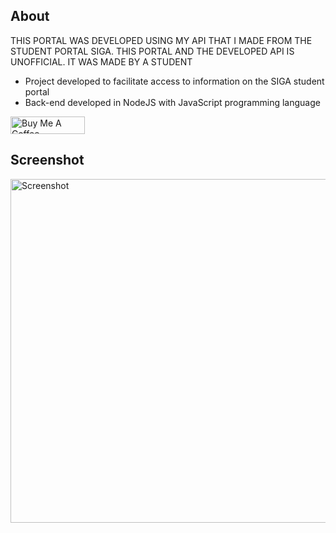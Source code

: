 ## About
THIS PORTAL WAS DEVELOPED USING MY API THAT I MADE FROM THE STUDENT PORTAL SIGA. THIS PORTAL AND THE DEVELOPED API IS UNOFFICIAL. IT WAS MADE BY A STUDENT

- Project developed to facilitate access to information on the SIGA student portal
- Back-end developed in NodeJS with JavaScript programming language

<a href="https://www.buymeacoffee.com/paulojunqueira" target="_blank"><img src="https://cdn.buymeacoffee.com/buttons/default-orange.png" alt="Buy Me A Coffee" height="28" width="119"></a>

## Screenshot
<img src="https://i.imgur.com/i7Nn3NQ.png" alt="Screenshot" width="1067" height="550" >
